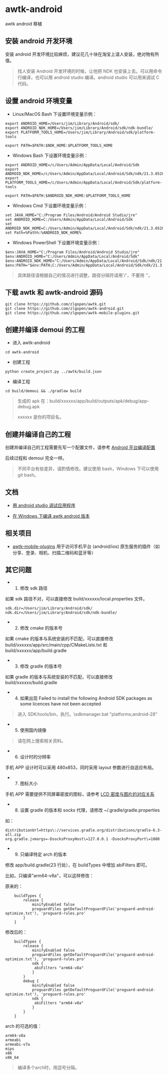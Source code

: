 # awtk-android

awtk android 移植

## 安装 android 开发环境

安装 android 开发环境比较麻烦，建议花几十块在淘宝上请人安装，绝对物有所值。

> 找人安装 Android 开发环境的时候，让他把 NDK 也安装上去。可以用命令行编译，也可以用 android studio 编译。android studio 可以用来调试 C 代码。

## 设置 android 环境变量

* Linux/MacOS Bash 下设置环境变量示例：

```
export ANDROID_HOME=/Users/jim/Library/Android/sdk/
export ANDROID_NDK_HOME=/Users/jim/Library/Android/sdk/ndk-bundle/
export PLATFORM_TOOLS_HOME=/Users/jim/Library/Android/sdk/platform-tools

export PATH=$PATH:$NDK_HOME:$PLATFORM_TOOLS_HOME
```

* Windows Bash 下设置环境变量示例：

```
export ANDROID_HOME=/c/Users/Admin/AppData/Local/Android/Sdk
export ANDROID_NDK_HOME=/c/Users/Admin/AppData/Local/Android/Sdk/ndk/21.3.6528147
export PLATFORM_TOOLS_HOME=/c/Users/Admin/AppData/Local/Android/Sdk/platform-tools

export PATH=$PATH:$ANDROID_NDK_HOME:$PLATFORM_TOOLS_HOME
```

* Windows Cmd 下设置环境变量示例：

```
set JAVA_HOME="C:/Program Files/Android/Android Studio/jre"
set ANDROID_HOME=C:/Users/Admin/AppData/Local/Android/Sdk
set ANDROID_NDK_HOME=C:/Users/Admin/AppData/Local/Android/Sdk/ndk/21.3.6528147
set Path=%Path%:%ANDROID_NDK_HOME%

```

* Windows PowerShell 下设置环境变量示例：

```
$env:JAVA_HOME="C:/Program Files/Android/Android Studio/jre"
$env:ANDROID_HOME="C:/Users/Admin/AppData/Local/Android/Sdk"
$env:ANDROID_NDK_HOME="C:/Users/Admin/AppData/Local/Android/Sdk/ndk/21.3.6528147"
$env:PATH="$env:PATH;C:/Users/Admin/AppData/Local/Android/Sdk/ndk/21.3.6528147"
```

> 具体路径请根据自己的情况进行调整，路径分隔符请用'/'，不要用 '\'。

## 下载 awtk 和 awtk-android 源码

```
git clone https://github.com/zlgopen/awtk.git
git clone https://github.com/zlgopen/awtk-android.git
git clone https://github.com/zlgopen/awtk-mobile-plugins.git
```

## 创建并编译 demoui 的工程

* 进入 awtk-android

```
cd awtk-android 
```

* 创建工程

```
python create_project.py ../awtk/build.json
```

* 编译工程

```
cd build/demoui && ./gradlew build
```

> 生成的 apk 在：build/xxxxxx/app/build/outputs/apk/debug/app-debug.apk 
> 
> xxxxxx 是你的项目名。

## 创建并编译自己的工程

创建并编译自己的工程需要先写一个配置文件，请参考 [Android 平台编译配置](https://github.com/zlgopen/awtk/blob/master/docs/build_config.md)

后续过程和 demoui 完全一样。

> 不同平台有些差异，请酌情修改。建议使用 bash，Windows 下可以使用 git bash。

## 文档

* [用 android studio 调试应用程序](docs/how_to_debug_app_with_android_studio.md)

* [在 Windows 下编译 awtk android 版本](docs/build_on_windows.md)

## 相关项目

* [awtk-mobile-plugins](https://github.com/zlgopen/awtk-mobile-plugins) 用于访问手机平台 (android/ios) 原生服务的插件（如分享、登录、相机、扫描二维码和蓝牙等）

## 其它问题

* 1. 修改 sdk 路径

如果 sdk 路径不对，可以直接修改 build/xxxxxx/local.properties 文件。

```
sdk.dir=/Users/jim/Library/Android/sdk/
ndk.dir=/Users/jim/Library/Android/sdk/ndk-bundle/
```

* 2. 修改 cmake 的版本号

如果 cmake 的版本与系统安装的不匹配，可以直接修改 build/xxxxxx/app/src/main/cpp/CMakeLists.txt 和 build/xxxxxx/app/build.gradle

* 3. 修改 gradle 的版本号

如果 gradle 的版本与系统安装的不匹配，可以直接修改 build/xxxxxx/build.gradle

* 4. 如果出现 Failed to install the following Android SDK packages as some licences have not been accepted

> 进入 SDK/tools/bin，执行。\sdkmanager.bat "platforms;android-28"

* 5. 使用国内镜像

> 请在网上搜索相关资料。

* 6. 设计时的分辨率

手机 APP 设计时可以采用 480x853，同时采用 layout 参数进行自适应布局。

* 7. 图标大小

手机 APP 需要提供不同屏幕密度的图标，请参考 [LCD 密度与图片的对应关系](https://github.com/zlgopen/awtk/blob/master/demos/assets/default/raw/images/README.md)

* 8. 设置 gradle 的版本和 socks 代理，请修改 ~/.gradle/gradle.properties

如：

```
distributionUrl=https\://services.gradle.org/distributions/gradle-6.3-all.zip
org.gradle.jvmargs=-DsocksProxyHost\=127.0.0.1 -DsocksProxyPort\=1080
```

* 9. 只编译特定 arch 的版本

修改 app/build.gradle(23 行处），在 buildTypes 中增加 abiFilters 即可。

比如，只编译"arm64-v8a"，可以这样修改：

原来的：
```
    buildTypes {
        release {
            minifyEnabled false
            proguardFiles getDefaultProguardFile('proguard-android-optimize.txt'), 'proguard-rules.pro'
        }   
    }  
```

修改后的：
```
    buildTypes {
        release {
            minifyEnabled false
            proguardFiles getDefaultProguardFile('proguard-android-optimize.txt'), 'proguard-rules.pro'
            ndk {
             abiFilters "arm64-v8a"
            }
        }
        debug {
            minifyEnabled false
            proguardFiles getDefaultProguardFile('proguard-android-optimize.txt'), 'proguard-rules.pro'
            ndk {
             abiFilters "arm64-v8a"
            }
        }
    }
```

arch 的可选的值：

```
arm64-v8a
armeabi
armeabi-v7a
mips
x86
x86_64
```

> 编译多个arch时，用逗号分隔。

